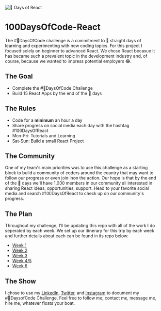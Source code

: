 ![💯 Days of React](https://res.cloudinary.com/practicaldev/image/fetch/s--BtFmMese--/c_limit%2Cf_auto%2Cfl_progressive%2Cq_auto%2Cw_880/https://thepracticaldev.s3.amazonaws.com/i/l0c0wxzhblog13jgbl4p.jpg)
# 100DaysOfCode-React
The #💯DaysOfCode challenge is a commitment to 💯 straight days of learning and experimenting with new coding topics. For this project I focused solely on beginner to advanced React. We chose React becasue it has became such a prevalent topic in the development industry and, of course, because we wanted to impress potential employers 😂.

## The Goal
* Complete the #💯DaysOfCode Challenge
* Build 15 React Apps by the end of the 💯 days

## The Rules
* Code for a **minimum** an hour a day
* Share progress on social media each day with the hashtag #100DaysOfReact
* Mon-Fri: Tutorials and Learning
* Sat-Sun: Build a small React Project

## The Community
One of my team's main priorities was to use this challenge as a starting block to build a community of coders around the country that may want to follow our progress or even join inon the action. Our hope is that by the end of the 💯 days we'll have 1,000 members in our community all interested in sharing React ideas, opportunities, support. Head to your favorite social media and search #100DaysOfReact to check up on our community's progress.

## The Plan
Throughout my challenge, I'll be updating this repo with all of the work I do seperated by each week. We set up our itinerary for this trip by each week and further details about each can be found in its repo below:

* [Week 1](https://github.com/gr8white/100DaysOfCode-React/tree/master/Week1)
* [Week 2](https://github.com/gr8white/100DaysOfCode-React/tree/master/Week2)
* [Week 3](https://github.com/gr8white/100DaysOfCode-React/tree/master/Week3)
* [Week 4/5](https://github.com/gr8white/100DaysOfCode-React/tree/master/Week4)
* [Week 6](https://github.com/gr8white/100DaysOfCode-React/tree/master/Week6)

## The Show
I chose to use my [LinkedIn](https://www.linkedin.com/in/dwhitejr/), [Twitter](https://twitter.com/_derrickwhite), and [Instagram](https://www.instagram.com/derrick.white/) to document my #💯DaysofCode Challenge. Feel free to follow me, contact me, message me, hire me, whatever floats your boat.
